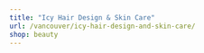 ```yaml
---
title: "Icy Hair Design & Skin Care"
url: /vancouver/icy-hair-design-and-skin-care/
shop: beauty
---
```

